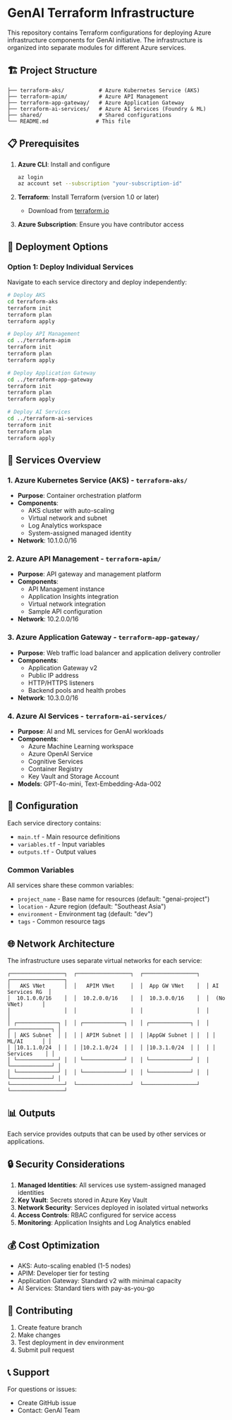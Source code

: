 # GenAI Terraform Infrastructure

This repository contains Terraform configurations for deploying Azure infrastructure components for GenAI initiative. The infrastructure is organized into separate modules for different Azure services.

## 🏗️ Project Structure

```
├── terraform-aks/           # Azure Kubernetes Service (AKS)
├── terraform-apim/          # Azure API Management
├── terraform-app-gateway/   # Azure Application Gateway
├── terraform-ai-services/   # Azure AI Services (Foundry & ML)
├── shared/                  # Shared configurations
└── README.md               # This file
```

## 📋 Prerequisites

1. **Azure CLI**: Install and configure
   ```bash
   az login
   az account set --subscription "your-subscription-id"
   ```

2. **Terraform**: Install Terraform (version 1.0 or later)
   - Download from [terraform.io](https://www.terraform.io/downloads.html)

3. **Azure Subscription**: Ensure you have contributor access

## 🚀 Deployment Options

### Option 1: Deploy Individual Services

Navigate to each service directory and deploy independently:

```bash
# Deploy AKS
cd terraform-aks
terraform init
terraform plan
terraform apply

# Deploy API Management
cd ../terraform-apim
terraform init
terraform plan
terraform apply

# Deploy Application Gateway
cd ../terraform-app-gateway
terraform init
terraform plan
terraform apply

# Deploy AI Services
cd ../terraform-ai-services
terraform init
terraform plan
terraform apply
```

## 🔧 Services Overview

### 1. Azure Kubernetes Service (AKS) - `terraform-aks/`
- **Purpose**: Container orchestration platform
- **Components**:
  - AKS cluster with auto-scaling
  - Virtual network and subnet
  - Log Analytics workspace
  - System-assigned managed identity
- **Network**: 10.1.0.0/16

### 2. Azure API Management - `terraform-apim/`
- **Purpose**: API gateway and management platform
- **Components**:
  - API Management instance
  - Application Insights integration
  - Virtual network integration
  - Sample API configuration
- **Network**: 10.2.0.0/16

### 3. Azure Application Gateway - `terraform-app-gateway/`
- **Purpose**: Web traffic load balancer and application delivery controller
- **Components**:
  - Application Gateway v2
  - Public IP address
  - HTTP/HTTPS listeners
  - Backend pools and health probes
- **Network**: 10.3.0.0/16

### 4. Azure AI Services - `terraform-ai-services/`
- **Purpose**: AI and ML services for GenAI workloads
- **Components**:
  - Azure Machine Learning workspace
  - Azure OpenAI Service
  - Cognitive Services
  - Container Registry
  - Key Vault and Storage Account
- **Models**: GPT-4o-mini, Text-Embedding-Ada-002

## 🔧 Configuration

Each service directory contains:
- `main.tf` - Main resource definitions
- `variables.tf` - Input variables
- `outputs.tf` - Output values

### Common Variables

All services share these common variables:
- `project_name` - Base name for resources (default: "genai-project")
- `location` - Azure region (default: "Southeast Asia")
- `environment` - Environment tag (default: "dev")
- `tags` - Common resource tags

## 🌐 Network Architecture

The infrastructure uses separate virtual networks for each service:

```
┌─────────────────┐  ┌─────────────────┐  ┌─────────────────┐  ┌─────────────────┐
│   AKS VNet      │  │   APIM VNet     │  │  App GW VNet    │  │ AI Services RG  │
│  10.1.0.0/16    │  │  10.2.0.0/16    │  │  10.3.0.0/16    │  │  (No VNet)      │
│                 │  │                 │  │                 │  │                 │
│ ┌─────────────┐ │  │ ┌─────────────┐ │  │ ┌─────────────┐ │  │ ┌─────────────┐ │
│ │ AKS Subnet  │ │  │ │ APIM Subnet │ │  │ │AppGW Subnet │ │  │ │  ML/AI      │ │
│ │10.1.1.0/24  │ │  │ │10.2.1.0/24  │ │  │ │10.3.1.0/24  │ │  │ │ Services    │ │
│ └─────────────┘ │  │ └─────────────┘ │  │ └─────────────┘ │  │ └─────────────┘ │
│ └─────────────┘ │  │ └─────────────┘ │  │ └─────────────┘ │  │ └─────────────┘ │
└─────────────────┘  └─────────────────┘  └─────────────────┘  └─────────────────┘
```

## 📊 Outputs

Each service provides outputs that can be used by other services or applications.

## 🔒 Security Considerations

1. **Managed Identities**: All services use system-assigned managed identities
2. **Key Vault**: Secrets stored in Azure Key Vault
3. **Network Security**: Services deployed in isolated virtual networks
4. **Access Controls**: RBAC configured for service access
5. **Monitoring**: Application Insights and Log Analytics enabled

## 💰 Cost Optimization

- AKS: Auto-scaling enabled (1-5 nodes)
- APIM: Developer tier for testing
- Application Gateway: Standard v2 with minimal capacity
- AI Services: Standard tiers with pay-as-you-go

## 🤝 Contributing

1. Create feature branch
2. Make changes
3. Test deployment in dev environment  
4. Submit pull request

## 📞 Support

For questions or issues:
- Create GitHub issue
- Contact: GenAI Team
